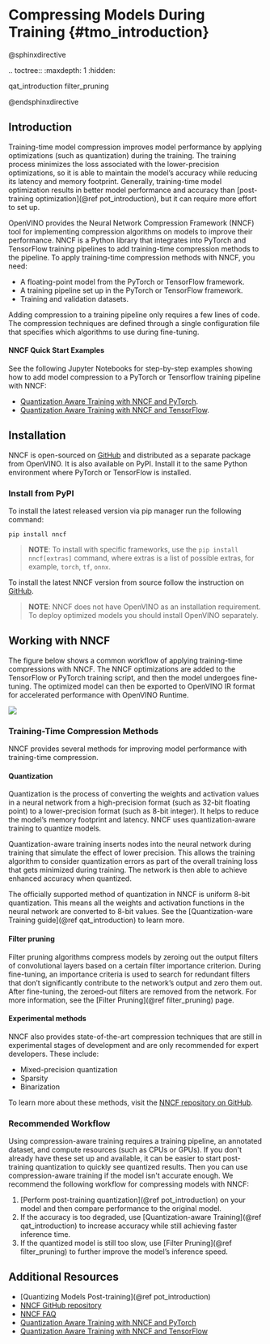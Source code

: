 # Compressing Models During Training {#tmo_introduction}

@sphinxdirective

.. toctree::
   :maxdepth: 1
   :hidden:

   qat_introduction
   filter_pruning

@endsphinxdirective

## Introduction
Training-time model compression improves model performance by applying optimizations (such as quantization) during the training. The training process minimizes the loss associated with the lower-precision optimizations, so it is able to maintain the model’s accuracy while reducing its latency and memory footprint. Generally, training-time model optimization results in better model performance and accuracy than [post-training optimization](@ref pot_introduction), but it can require more effort to set up.

OpenVINO provides the Neural Network Compression Framework (NNCF) tool for implementing compression algorithms on models to improve their performance. NNCF is a Python library that integrates into PyTorch and TensorFlow training pipelines to add training-time compression methods to the pipeline. To apply training-time compression methods with NNCF, you need:

- A floating-point model from the PyTorch or TensorFlow framework.
- A training pipeline set up in the PyTorch or TensorFlow framework.
- Training and validation datasets.

Adding compression to a training pipeline only requires a few lines of code. The compression techniques are defined through a single configuration file that specifies which algorithms to use during fine-tuning.

#### NNCF Quick Start Examples
See the following Jupyter Notebooks for step-by-step examples showing how to add model compression to a PyTorch or Tensorflow training pipeline with NNCF:

- [Quantization Aware Training with NNCF and PyTorch](https://docs.openvino.ai/2022.2/notebooks/302-pytorch-quantization-aware-training-with-output.html).
- [Quantization Aware Training with NNCF and TensorFlow](https://docs.openvino.ai/2022.2/notebooks/305-tensorflow-quantization-aware-training-with-output.html).

## Installation
NNCF is open-sourced on [GitHub](https://github.com/openvinotoolkit/nncf) and distributed as a separate package from OpenVINO. It is also available on PyPI. Install it to the same Python environment where PyTorch or TensorFlow is installed.

### Install from PyPI
To install the latest released version via pip manager run the following command:
```
pip install nncf
```

> **NOTE**: To install with specific frameworks, use the `pip install nncf[extras]` command, where extras is a list of possible extras, for example, `torch`, `tf`, `onnx`.

To install the latest NNCF version from source follow the instruction on [GitHub](https://github.com/openvinotoolkit/nncf#installation).

> **NOTE**: NNCF does not have OpenVINO as an installation requirement. To deploy optimized models you should install OpenVINO separately.

## Working with NNCF
The figure below shows a common workflow of applying training-time compressions with NNCF. The NNCF optimizations are added to the TensorFlow or PyTorch training script, and then the model undergoes fine-tuning. The optimized model can then be exported to OpenVINO IR format for accelerated performance with OpenVINO Runtime.

![](../../img/nncf_workflow.png)


### Training-Time Compression Methods

NNCF provides several methods for improving model performance with training-time compression. 

#### Quantization
Quantization is the process of converting the weights and activation values in a neural network from a high-precision format (such as 32-bit floating point) to a lower-precision format (such as 8-bit integer). It helps to reduce the model’s memory footprint and latency. NNCF uses quantization-aware training to quantize models. 

Quantization-aware training inserts nodes into the neural network during training that simulate the effect of lower precision. This allows the training algorithm to consider quantization errors as part of the overall training loss that gets minimized during training. The network is then able to achieve enhanced accuracy when quantized.

The officially supported method of quantization in NNCF is uniform 8-bit quantization. This means all the weights and activation functions in the neural network are converted to 8-bit values. See the [Quantization-ware Training guide](@ref qat_introduction) to learn more.

#### Filter pruning
Filter pruning algorithms compress models by zeroing out the output filters of convolutional layers based on a certain filter importance criterion. During fine-tuning, an importance criteria is used to search for redundant filters that don’t significantly contribute to the network’s output and zero them out. After fine-tuning, the zeroed-out filters are removed from the network. For more information, see the [Filter Pruning](@ref filter_pruning) page.

#### Experimental methods
NNCF also provides state-of-the-art compression techniques that are still in experimental stages of development and are only recommended for expert developers. These include:

- Mixed-precision quantization
- Sparsity
- Binarization

To learn more about these methods, visit the [NNCF repository on GitHub](https://github.com/openvinotoolkit/nncf).

### Recommended Workflow
Using compression-aware training requires a training pipeline, an annotated dataset, and compute resources (such as CPUs or GPUs). If you don't already have these set up and available, it can be easier to start post-training quantization to quickly see quantized results. Then you can use compression-aware training if the model isn't accurate enough. We recommend the following workflow for compressing models with NNCF:

1. [Perform post-training quantization](@ref pot_introduction) on your model and then compare performance to the original model. 
2. If the accuracy is too degraded, use [Quantization-aware Training](@ref qat_introduction) to increase accuracy while still achieving faster inference time.
3. If the quantized model is still too slow, use [Filter Pruning](@ref filter_pruning) to further improve the model’s inference speed.

## Additional Resources
- [Quantizing Models Post-training](@ref pot_introduction)
- [NNCF GitHub repository](https://github.com/openvinotoolkit/nncf)
- [NNCF FAQ](https://github.com/openvinotoolkit/nncf/blob/develop/docs/FAQ.md)
- [Quantization Aware Training with NNCF and PyTorch](https://docs.openvino.ai/2022.2/notebooks/302-pytorch-quantization-aware-training-with-output.html)
- [Quantization Aware Training with NNCF and TensorFlow](https://docs.openvino.ai/2022.2/notebooks/305-tensorflow-quantization-aware-training-with-output.html)